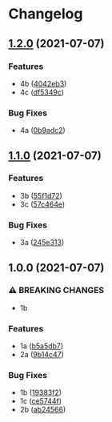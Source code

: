 # Changelog

## [1.2.0](https://www.github.com/mountaindude/z-test-2/compare/v1.1.0...v1.2.0) (2021-07-07)


### Features

* 4b ([4042eb3](https://www.github.com/mountaindude/z-test-2/commit/4042eb3cba97ce6d659621676dc55db0dab657cb))
* 4c ([df5349c](https://www.github.com/mountaindude/z-test-2/commit/df5349cdf540a640ed7aa1e0a755ca74d034cd93))


### Bug Fixes

* 4a ([0b9adc2](https://www.github.com/mountaindude/z-test-2/commit/0b9adc227624edc530c830e32e695cffb0cbad29))

## [1.1.0](https://www.github.com/mountaindude/z-test-2/compare/v1.0.0...v1.1.0) (2021-07-07)


### Features

* 3b ([55f1d72](https://www.github.com/mountaindude/z-test-2/commit/55f1d72c3030a3d9ef291840713cffa479039874))
* 3c ([57c464e](https://www.github.com/mountaindude/z-test-2/commit/57c464e2aa25bc64041a6bbe9ee7afe08d7b20c4))


### Bug Fixes

* 3a ([245e313](https://www.github.com/mountaindude/z-test-2/commit/245e313e1b6aae69ff63502178975c25584ecb70))

## 1.0.0 (2021-07-07)


### ⚠ BREAKING CHANGES

* 1b

### Features

* 1a ([b5a5db7](https://www.github.com/mountaindude/z-test-2/commit/b5a5db752116a74347b1a9fc207f79ad0b449d64))
* 2a ([9b14c47](https://www.github.com/mountaindude/z-test-2/commit/9b14c47844bc7fa3b97a5c7c660f1e5f880210c7))


### Bug Fixes

* 1b ([19383f2](https://www.github.com/mountaindude/z-test-2/commit/19383f2175204af2e79c4809bb6fb95d5a6e9174))
* 1c ([ce5744f](https://www.github.com/mountaindude/z-test-2/commit/ce5744f6b570f4e8aad5d7d83d47b1e87e76bcfc))
* 2b ([ab24566](https://www.github.com/mountaindude/z-test-2/commit/ab24566a3792e37f29522ada4d17c408a19092a9))

